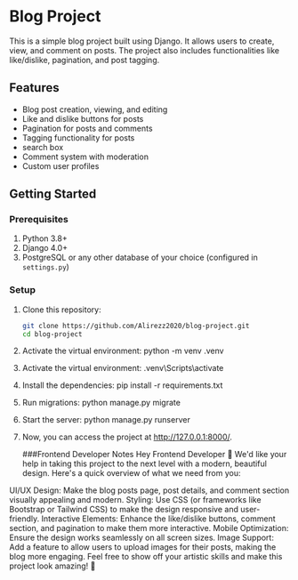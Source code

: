 # Blog Project

This is a simple blog project built using Django. It allows users to create, view, and comment on posts. The project also includes functionalities like like/dislike, pagination, and post tagging.

## Features
- Blog post creation, viewing, and editing
- Like and dislike buttons for posts
- Pagination for posts and comments
- Tagging functionality for posts
- search box
- Comment system with moderation
- Custom user profiles

## Getting Started

### Prerequisites
1. Python 3.8+
2. Django 4.0+
3. PostgreSQL or any other database of your choice (configured in `settings.py`)

### Setup

1. Clone this repository:
   ```bash
   git clone https://github.com/Alirezz2020/blog-project.git
   cd blog-project
2. Activate the virtual environment: python -m venv .venv
3. Activate the virtual environment: .venv\Scripts\activate
4. Install the dependencies: pip install -r requirements.txt
5. Run migrations: python manage.py migrate
6. Start the server: python manage.py runserver
7. Now, you can access the project at http://127.0.0.1:8000/.
   
   ###Frontend Developer Notes
Hey Frontend Developer 👋
We'd like your help in taking this project to the next level with a modern, beautiful design. Here's a quick overview of what we need from you:

UI/UX Design: Make the blog posts page, post details, and comment section visually appealing and modern.
Styling: Use CSS (or frameworks like Bootstrap or Tailwind CSS) to make the design responsive and user-friendly.
Interactive Elements: Enhance the like/dislike buttons, comment section, and pagination to make them more interactive.
Mobile Optimization: Ensure the design works seamlessly on all screen sizes.
Image Support: Add a feature to allow users to upload images for their posts, making the blog more engaging.
Feel free to show off your artistic skills and make this project look amazing! 🎨

